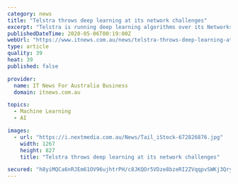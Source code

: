 ```yaml
---
category: news
title: "Telstra throws deep learning at its network challenges"
excerpt: "Telstra is running deep learning algorithms over its Networks data to predict equipment failures before they occur and to find ways to address voice and SMS scams. Data science (Networks) team manager Tim Osborne revealed the project,"
publishedDateTime: 2020-05-06T00:19:00Z
webUrl: "https://www.itnews.com.au/news/telstra-throws-deep-learning-at-its-network-challenges-547818"
type: article
quality: 39
heat: 39
published: false

provider:
  name: IT News For Australia Business
  domain: itnews.com.au

topics:
  - Machine Learning
  - AI

images:
  - url: "https://i.nextmedia.com.au/News/Tail_iStock-672826876.jpg"
    width: 1267
    height: 827
    title: "Telstra throws deep learning at its network challenges"

secured: "h8yiMQCa6nRJEm61OV96ujhtrPH/c8JKQOr5VDze8bzeRI2ZVqqpvSWKj3Qry7D1m3n/E4Iz1r5o/TRdgYP5Pb2/+H6oHoxxbmhSIwu9AcJPd+ZGSZX+wW9NbZD4FMy1eqv0nJhrtNjwoVZIREI3Wvbff93QO8HF/gNhY4hn4iHLzeZ25Wxz+WEEXXDvwUVsYjBjZzQieGQlb8vQtIOc9lr/NJ23lm0936bY6PvY5drpjF5xWwHyuC/btkIXh7jLJBTNkYaejjYWZjIYzojIAVp7GZI+WUPnlCu6qKBgbHFWbz6+wFzlQlN1G8fQFrGV;v6xMUFzY7wSSInSbZEQJ9Q=="
---
```


